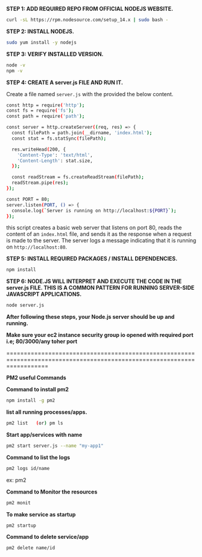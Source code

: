 
**STEP 1: ADD REQUIRED REPO FROM OFFICIAL NODEJS WEBSITE.**

```bash
curl -sL https://rpm.nodesource.com/setup_14.x | sudo bash -
```

**STEP 2: INSTALL NODEJS.**

```bash
sudo yum install -y nodejs
```

**STEP 3: VERIFY INSTALLED VERSION.**

```bash
node -v
npm -v
```

**STEP 4: CREATE A server.js FILE AND RUN IT.**

Create a file named `server.js` with the provided the below content.

```bash
const http = require('http');
const fs = require('fs');
const path = require('path');

const server = http.createServer((req, res) => {
  const filePath = path.join(__dirname, 'index.html');
  const stat = fs.statSync(filePath);

  res.writeHead(200, {
    'Content-Type': 'text/html',
    'Content-Length': stat.size,
  });

  const readStream = fs.createReadStream(filePath);
  readStream.pipe(res);
});

const PORT = 80;
server.listen(PORT, () => {
  console.log(`Server is running on http://localhost:${PORT}`);
});

```

this script creates a basic web server that listens on port 80, reads the content of an `index.html` file, and sends it as the response when a request is made to the server. The server logs a message indicating that it is running on `http://localhost:80`.

**STEP 5: INSTALL REQUIRED PACKAGES / INSTALL DEPENDENCIES.**

```bash
npm install
```

**STEP 6: NODE.JS WILL INTERPRET AND EXECUTE THE CODE IN THE server.js FILE. THIS IS A COMMON PATTERN FOR RUNNING SERVER-SIDE JAVASCRIPT APPLICATIONS.**

```bash
node server.js
```

**After following these steps, your Node.js server should be up and running.**

**Make sure your ec2 instance security group io opened with required port i.e; 80/3000/any toher port**

========================================================================================================================

**PM2 useful Commands**

**Command to install pm2**

```bash
npm install -g pm2
```

**list all running processes/apps.**

```bash
pm2 list   (or) pm ls
```

**Start app/services with name**

```bash
pm2 start server.js --name "my-app1"
```

**Command to list the logs**

```bash
pm2 logs id/name
```

ex: pm2

**Command to Monitor the resources**

```bash
pm2 monit
```

**To make service as startup**

```bash
pm2 startup
```

**Command to delete service/app**

```bash
pm2 delete name/id
```

